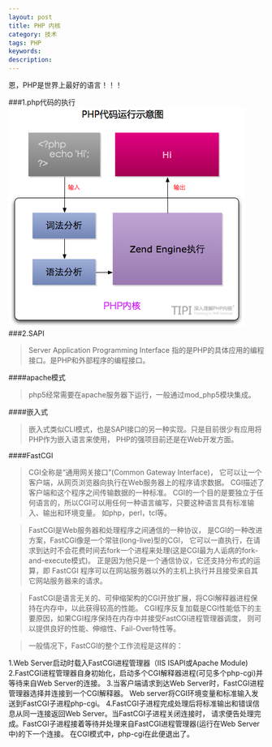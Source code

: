 ```yaml
---
layout: post
title: PHP 内核
category: 技术
tags: PHP
keywords: 
description:
---
```

恩，PHP是世界上最好的语言！！！

###1.php代码的执行
!["php-internal"](/public/img/posts/php/php-inernal-01.png)
###2.SAPI
>Server Application Programming Interface 指的是PHP的具体应用的编程接口。是PHP和外部程序的编程接口。

####apache模式
>php5经常需要在apache服务器下运行，一般通过mod_php5模块集成。

####嵌入式
>嵌入式类似CLI模式，也是SAPI接口的另一种实现。只是目前很少有应用将PHP作为嵌入语言来使用， PHP的强项目前还是在Web开发方面。

####FastCGI
>CGI全称是“通用网关接口”(Common Gateway Interface)， 它可以让一个客户端，从网页浏览器向执行在Web服务器上的程序请求数据。 CGI描述了客户端和这个程序之间传输数据的一种标准。 CGI的一个目的是要独立于任何语言的，所以CGI可以用任何一种语言编写，只要这种语言具有标准输入、输出和环境变量。 如php，perl，tcl等。

>FastCGI是Web服务器和处理程序之间通信的一种协议， 是CGI的一种改进方案，FastCGI像是一个常驻(long-live)型的CGI， 它可以一直执行，在请求到达时不会花费时间去fork一个进程来处理(这是CGI最为人诟病的fork-and-execute模式)。 正是因为他只是一个通信协议，它还支持分布式的运算，即 FastCGI 程序可以在网站服务器以外的主机上执行并且接受来自其它网站服务器来的请求。

>FastCGI是语言无关的、可伸缩架构的CGI开放扩展，将CGI解释器进程保持在内存中，以此获得较高的性能。 CGI程序反复加载是CGI性能低下的主要原因，如果CGI程序保持在内存中并接受FastCGI进程管理器调度， 则可以提供良好的性能、伸缩性、Fail-Over特性等。

>一般情况下，FastCGI的整个工作流程是这样的：

1.Web Server启动时载入FastCGI进程管理器（IIS ISAPI或Apache Module)
2.FastCGI进程管理器自身初始化，启动多个CGI解释器进程(可见多个php-cgi)并等待来自Web Server的连接。
3.当客户端请求到达Web Server时，FastCGI进程管理器选择并连接到一个CGI解释器。 Web server将CGI环境变量和标准输入发送到FastCGI子进程php-cgi。
4.FastCGI子进程完成处理后将标准输出和错误信息从同一连接返回Web Server。当FastCGI子进程关闭连接时， 请求便告处理完成。FastCGI子进程接着等待并处理来自FastCGI进程管理器(运行在Web Server中)的下一个连接。 在CGI模式中，php-cgi在此便退出了。
